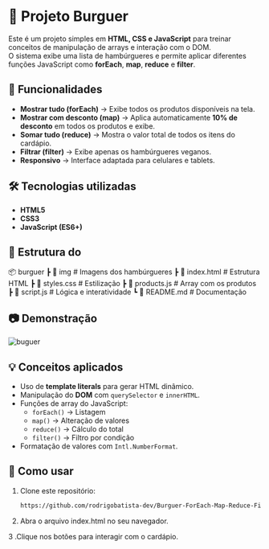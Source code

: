 # 🍔 Projeto Burguer

Este é um projeto simples em **HTML, CSS e JavaScript** para treinar conceitos de manipulação de arrays e interação com o DOM.  
O sistema exibe uma lista de hambúrgueres e permite aplicar diferentes funções JavaScript como **forEach**, **map**, **reduce** e **filter**.

## 🚀 Funcionalidades

- **Mostrar tudo (forEach)** → Exibe todos os produtos disponíveis na tela.
- **Mostrar com desconto (map)** → Aplica automaticamente **10% de desconto** em todos os produtos e exibe.
- **Somar tudo (reduce)** → Mostra o valor total de todos os itens do cardápio.
- **Filtrar (filter)** → Exibe apenas os hambúrgueres veganos.
- **Responsivo** → Interface adaptada para celulares e tablets.

## 🛠 Tecnologias utilizadas

- **HTML5**
- **CSS3**
- **JavaScript (ES6+)**

## 📂 Estrutura do
📦 burguer
┣ 📂 img # Imagens dos hambúrgueres
┣ 📜 index.html # Estrutura HTML
┣ 📜 styles.css # Estilização
┣ 📜 products.js # Array com os produtos
┣ 📜 script.js # Lógica e interatividade
┗ 📜 README.md # Documentação

## 📷 Demonstração
![buguer](https://github.com/user-attachments/assets/b652a982-73ae-42de-9ce8-c0ae64d12001)

## 💡 Conceitos aplicados

- Uso de **template literals** para gerar HTML dinâmico.
- Manipulação do **DOM** com `querySelector` e `innerHTML`.
- Funções de array do JavaScript:
  - `forEach()` → Listagem
  - `map()` → Alteração de valores
  - `reduce()` → Cálculo do total
  - `filter()` → Filtro por condição
- Formatação de valores com `Intl.NumberFormat`.

## 📌 Como usar

1. Clone este repositório:
   ```bash
   https://github.com/rodrigobatista-dev/Burguer-ForEach-Map-Reduce-Filter.git
2. Abra o arquivo index.html no seu navegador.

3 .Clique nos botões para interagir com o cardápio.



